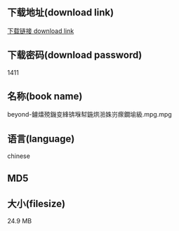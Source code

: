 ## 下载地址(download link)
[下载链接 download link](https://voluble-croquembouche-d321dc.netlify.app/?s=beyond-%E9%90%AA%E7%86%BA%E6%AE%91%E9%90%96%E5%8F%98%E7%B6%98%E9%94%9B%E5%A0%A2%E5%B9%87%E9%8D%A6%E7%83%98%E6%B9%81%E5%A7%9D%E5%B2%83%E7%98%9D%E9%90%97%E5%A0%AC%E7%B4%9A.mpg)

## 下载密码(download password)
1411

## 名称(book name)
beyond-鐪熺殑鐖变綘锛堢幇鍦烘湁姝岃瘝鐗堬級.mpg.mpg

## 语言(language)
chinese

## MD5


## 大小(filesize)
24.9 MB
